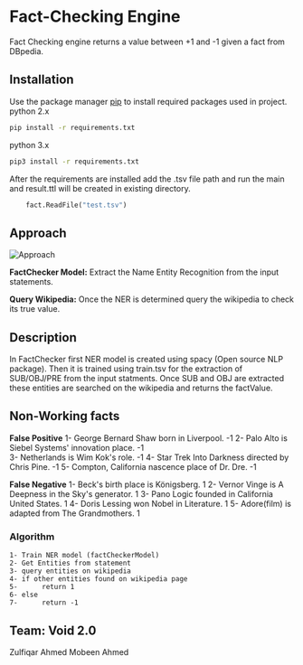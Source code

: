 # Fact-Checking Engine

Fact Checking engine returns a value between +1 and -1 given a fact from DBpedia.

## Installation

Use the package manager [pip](https://pip.pypa.io/en/stable/) to install required packages used in project.
python 2.x
```bash
pip install -r requirements.txt 
```
python 3.x
```bash
pip3 install -r requirements.txt 
```
After the requirements are installed add the .tsv file path and run the main and result.ttl will be created in existing directory.
```python
    fact.ReadFile("test.tsv")
```

## Approach 
![Approach](https://res.cloudinary.com/dymq10xxe/image/upload/v1548608998/approach.png)
 
**FactChecker Model:** Extract the Name Entity Recognition from the input statements. 

**Query Wikipedia:** Once the NER is determined query the wikipedia to check its true value.

## Description

In FactChecker first NER model is created using spacy (Open source NLP package). Then it is trained using train.tsv for the extraction of SUB/OBJ/PRE from the input statments. Once SUB and OBJ are extracted these entities are searched on the wikipedia and returns the factValue.

## Non-Working facts

**False Positive**
1- George Bernard Shaw born in Liverpool. 	-1
2- Palo Alto is Siebel Systems' innovation place. 	-1  
3- Netherlands is Wim Kok's role.	-1
4- Star Trek Into Darkness directed by Chris Pine.  	-1
5- Compton, California nascence place of Dr. Dre.   -1

**False Negative**
1- Beck's birth place is Königsberg.   1
2- Vernor Vinge is A Deepness in the Sky's generator.  1
3- Pano Logic founded in California United States.     1
4- Doris Lessing won Nobel in Literature.  1
5- Adore(film) is adapted from The Grandmothers.   1

### Algorithm
```
1- Train NER model (factCheckerModel)
2- Get Entities from statement
3- query entities on wikipedia
4- if other entities found on wikipedia page
5-      return 1
6- else
7-      return -1
```

## Team: Void 2.0
Zulfiqar Ahmed
Mobeen Ahmed
